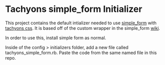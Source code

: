 # Tachyons simple_form Initializer

This project contains the default intializer needed to use [simple_form][simple_form] with [tachyons css][tachyons]. It is based off of the custom wrapper in the simple_form [wiki][simple_form_wiki].

In order to use this, install simple form as normal.

Inside of the config > initializers folder, add a new file called tachyons_simple_form.rb. Paste the code from the same named file in this repo.


[simple_form]: https://github.com/plataformatec/simple_form
[tachyons]: http://tachyons.io
[simple_form_wiki]: https://github.com/plataformatec/simple_form/wiki/Custom-Wrappers